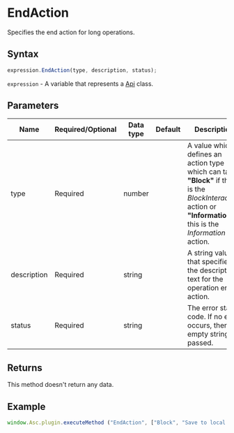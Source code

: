 # EndAction

Specifies the end action for long operations.

## Syntax

```javascript
expression.EndAction(type, description, status);
```

`expression` - A variable that represents a [Api](../Api.md) class.

## Parameters

| **Name** | **Required/Optional** | **Data type** | **Default** | **Description** |
| ------------- | ------------- | ------------- | ------------- | ------------- |
| type | Required | number |  | A value which defines an action type which can take **"Block"** if this is the *BlockInteraction* action or **"Information** if this is the *Information* action. |
| description | Required | string |  | A string value that specifies the description text for the operation end action. |
| status | Required | string |  | The error status code. If no error occurs, then an empty string is passed. |

## Returns

This method doesn't return any data.

## Example

```javascript editor-xlsx
window.Asc.plugin.executeMethod ("EndAction", ["Block", "Save to local storage...", ""]);
```
